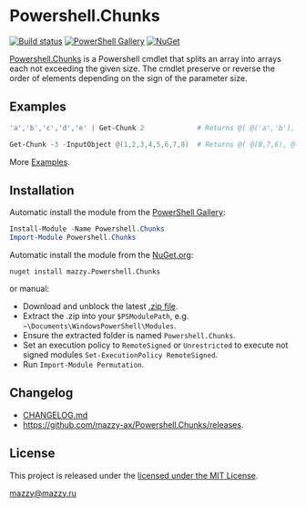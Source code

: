 # Powershell.Chunks

[project]:https://github.com/mazzy-ax/Powershell.Chunks
[license]:https://github.com/mazzy-ax/Powershell.Chunks/blob/master/LICENSE
[ps]:https://www.powershellgallery.com/packages/Powershell.Chunks
[nuget]:https://www.nuget.org/packages/mazzy.Powershell.Chunks
[appveyor]:https://ci.appveyor.com/project/mazzy-ax/powershell-chunks

[![Build status](https://ci.appveyor.com/api/projects/status/n1m7pwssqxnsxgth?svg=true)][appveyor]
[![PowerShell Gallery](https://img.shields.io/powershellgallery/dt/Powershell.Chunks.svg)][ps]
[![NuGet](https://buildstats.info/nuget/mazzy.Powershell.Chunks)][nuget]

[Powershell.Chunks][project] is a Powershell cmdlet that splits an array into arrays each not exceeding the given size.
The cmdlet preserve or reverse the order of elements depending on the sign of the parameter size.

## Examples

```powershell
'a','b','c','d','e' | Get-Chunk 2             # Returns @( @('a','b'), @('c','d'), @('e') )

Get-Chunk -3 -InputObject @(1,2,3,4,5,6,7,8)  # Returns @( @(8,7,6), @(5,4,3), @(2,1) )
```

More [Examples](Examples).

## Installation

Automatic install the module from the [PowerShell Gallery][ps]:

```powershell
Install-Module -Name Powershell.Chunks
Import-Module Powershell.Chunks
```

Automatic install the module from the [NuGet.org][nuget]:

```shell
nuget install mazzy.Powershell.Chunks
```

or manual:

* Download and unblock the latest [.zip file](https://github.com/mazzy-ax/Powershell.Chunks/archive/master.zip).
* Extract the .zip into your `$PSModulePath`, e.g. `~\Documents\WindowsPowerShell\Modules`.
* Ensure the extracted folder is named `Powershell.Chunks`.
* Set an execution policy to `RemoteSigned` or `Unrestricted` to execute not signed modules `Set-ExecutionPolicy RemoteSigned`.
* Run `Import-Module Permutation`.

## Changelog

* [CHANGELOG.md](CHANGELOG.md)
* <https://github.com/mazzy-ax/Powershell.Chunks/releases>.

## License

This project is released under the [licensed under the MIT License][license].

<mazzy@mazzy.ru>
